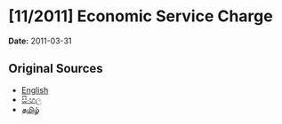 # [11/2011] Economic Service Charge

**Date:** 2011-03-31

## Original Sources

- [English](https://documents.gov.lk/view/acts/2011/3/11-2011_E.pdf)
- [සිංහල](https://documents.gov.lk/view/acts/2011/3/11-2011_S.pdf)
- [தமிழ்](https://documents.gov.lk/view/acts/2011/3/11-2011_T.pdf)
